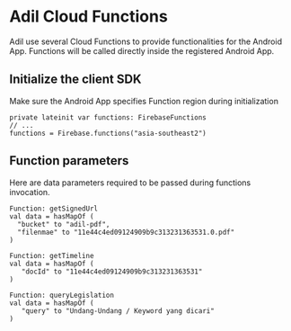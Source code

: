 # Adil Cloud Functions

Adil use several Cloud Functions to provide functionalities for the Android App. Functions will be called directly inside the registered Android App.

## Initialize the client SDK

Make sure the Android App specifies Function region during initialization

```
private lateinit var functions: FirebaseFunctions
// ...
functions = Firebase.functions("asia-southeast2")
```

## Function parameters

Here are data parameters required to be passed during functions invocation.
```
Function: getSignedUrl
val data = hasMapOf (
  "bucket" to "adil-pdf",
  "filenmae" to "11e44c4ed09124909b9c313231363531.0.pdf"
)

Function: getTimeline
val data = hasMapOf (
   "docId" to "11e44c4ed09124909b9c313231363531"
)

Function: queryLegislation
val data = hasMapOf (
   "query" to "Undang-Undang / Keyword yang dicari"
)
```